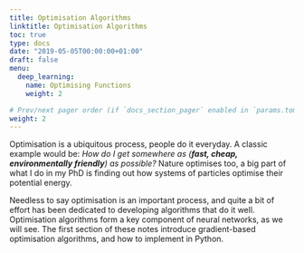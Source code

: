 ```yaml
---
title: Optimisation Algorithms
linktitle: Optimisation Algorithms
toc: true
type: docs
date: "2019-05-05T00:00:00+01:00"
draft: false
menu:
  deep_learning:
    name: Optimising Functions
    weight: 2

# Prev/next pager order (if `docs_section_pager` enabled in `params.toml`)
weight: 2
---
```


Optimisation is a ubiquitous process, people do it everyday. A classic example would be: _How do I get somewhere as (**fast, cheap, environmentally friendly**) as possible?_ 
Nature optimises too, a big part of what I do in my PhD is finding out how systems of particles optimise their potential energy. 

Needless to say optimisation is an important process, and quite a bit of effort has been dedicated to developing algorithms that do it well.
Optimisation algorithms form a key component of neural networks, as we will see. 
The first section of these notes introduce gradient-based optimisation algorithms, and how to implement in Python. 
